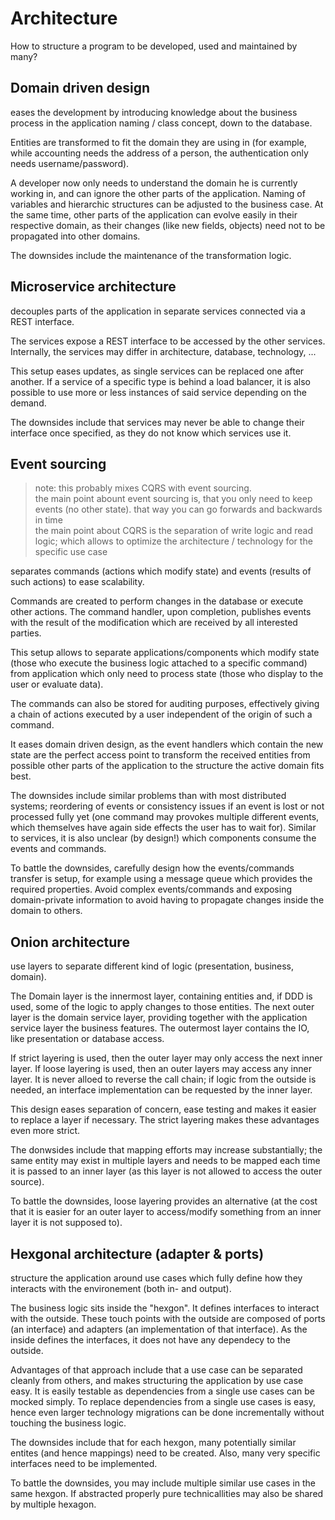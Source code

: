 # Architecture

How to structure a program to be developed, used and maintained by many?

## Domain driven design

eases the development by introducing knowledge about the business process in the application naming / class concept, down to the database.

Entities are transformed to fit the domain they are using in (for example, while accounting needs the address of a person, the authentication only needs username/password).

A developer now only needs to understand the domain he is currently working in, and can ignore the other parts of the application. Naming of variables and hierarchic structures can be adjusted to the business case. At the same time, other parts of the application can evolve easily in their respective domain, as their changes (like new fields, objects) need not to be propagated into other domains.

The downsides include the maintenance of the transformation logic.

## Microservice architecture

decouples parts of the application in separate services connected via a REST interface.

The services expose a REST interface to be accessed by the other services. Internally, the services may differ in architecture, database, technology, ...

This setup eases updates, as single services can be replaced one after another. If a service of a specific type is behind a load balancer, it is also possible to use more or less instances of said service depending on the demand.

The downsides include that services may never be able to change their interface once specified, as they do not know which services use it.

## Event sourcing

> note: this probably mixes CQRS with event sourcing.  
> the main point abount event sourcing is, that you only need to keep events (no other state). that way you can go forwards and backwards in time  
> the main point about CQRS is the separation of write logic and read logic; which allows to optimize the architecture / technology for the specific use case

separates commands (actions which modify state) and events (results of such actions) to ease scalability.

Commands are created to perform changes in the database or execute other actions. The command handler, upon completion, publishes events with the result of the modification which are received by all interested parties.

This setup allows to separate applications/components which modify state (those who execute the business logic attached to a specific command) from application which only need to process state (those who display to the user or evaluate data).

The commands can also be stored for auditing purposes, effectively giving a chain of actions executed by a user independent of the origin of such a command.

It eases domain driven design, as the event handlers which contain the new state are the perfect access point to transform the received entities from possible other parts of the application to the structure the active domain fits best.

The downsides include similar problems than with most distributed systems; reordering of events or consistency issues if an event is lost or not processed fully yet (one command may provokes multiple different events, which themselves have again side effects the user has to wait for). Similar to services, it is also unclear (by design!) which components consume the events and commands.

To battle the downsides, carefully design how the events/commands transfer is setup, for example using a message queue which provides the required properties. Avoid complex events/commands and exposing domain-private information to avoid having to propagate changes inside the domain to others.

## Onion architecture

use layers to separate different kind of logic (presentation, business, domain).

The Domain layer is the innermost layer, containing entities and, if DDD is used, some of the logic to apply changes to those entities. The next outer layer is the domain service layer, providing together with the application service layer the business features. The outermost layer contains the IO, like presentation or database access.

If strict layering is used, then the outer layer may only access the next inner layer. If loose layering is used, then an outer layers may access any inner layer. It is never alloed to reverse the call chain; if logic from the outside is needed, an interface implementation can be requested by the inner layer.

This design eases separation of concern, ease testing and makes it easier to replace a layer if necessary. The strict layering makes these advantages even more strict.

The donwsides include that mapping efforts may increase substantially; the same entity may exist in multiple layers and needs to be mapped each time it is passed to an inner layer (as this layer is not allowed to access the outer source).

To battle the downsides, loose layering provides an alternative (at the cost that it is easier for an outer layer to access/modify something from an inner layer it is not supposed to). 

## Hexgonal architecture (adapter & ports)

structure the application around use cases which fully define how they interacts with the environement (both in- and output).

The business logic sits inside the "hexgon". It defines interfaces to interact with the outside. These touch points with the outside are composed of ports (an interface) and adapters (an implementation of that interface). As the inside defines the interfaces, it does not have any dependecy to the outside.

Advantages of that approach include that a use case can be separated cleanly from others, and makes structuring the application by use case easy. It is easily testable as dependencies from a single use cases can be mocked simply. To replace dependencies from a single use cases is easy, hence even larger technology migrations can be done incrementally without touching the business logic.

The downsides include that for each hexgon, many potentially similar entites (and hence mappings) need to be created. Also, many very specific interfaces need to be implemented.

To battle the downsides, you may include multiple similar use cases in the same hexgon. If abstracted properly pure technicallities may also be shared by multiple hexagon.
